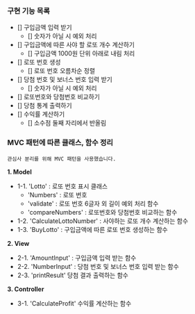 ### 구현 기능 목록

- [] 구입금액 입력 받기
  - [] 숫자가 아닐 시 예외 처리
- [] 구입금액에 따른 사야 할 로또 개수 계산하기
  - [] 구입금액 1000원 단위 아래로 내림 처리
- [] 로또 번호 생성
  - [] 로또 번호 오름차순 정렬
- [] 당첨 번호 및 보너스 번호 입력 받기
  - [] 숫자가 아닐 시 예외 처리
- [] 로또번호와 당첨번호 비교하기
- [] 당첨 통계 출력하기
- [] 수익률 계산하기
  - [] 소수점 둘째 자리에서 반올림

### MVC 패턴에 따른 클래스, 함수 정리

```
관심사 분리를 위해 MVC 패턴을 사용했습니다.
```

**1. Model**

- 1-1. 'Lotto' : 로또 번호 표시 클래스
  - 'Numbers' : 로또 번호
  - 'validate' : 로또 번호 6글자 외 길이 예외 처리 함수
  - 'compareNumbers' : 로또번호와 당첨번호 비교하는 함수
- 1-2. 'CalculateLottoNumber' : 사야하는 로또 개수 계산하는 함수
- 1-3. 'BuyLotto' : 구입금액에 따른 로또 번호 생성하는 함수

**2. View**

- 2-1. 'AmountInput' : 구입금액 입력 받는 함수
- 2-2. 'NumberInput' : 당첨 번호 및 보너스 번호 입력 받는 함수
- 2-3. 'printResult' 당첨 결과 출력하는 함수

**3. Controller**

- 3-1. 'CalculateProfit' 수익률 계산하는 함수
